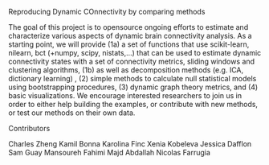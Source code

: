 Reproducing Dynamic COnnectivity by comparing methods 

The goal of this project is to opensource ongoing efforts to estimate and characterize various aspects of dynamic brain connectivity analysis. As a starting point, we will provide (1a) a set of functions that use scikit-learn, nilearn, bct (+numpy, scipy, nistats,...) that can be used to estimate dynamic connectivity states with a set of connectivity metrics, sliding windows and clustering algorithms, (1b) as well as decomposition methods (e.g. ICA, dictionary learning) , (2) simple methods to calculate null statistical models using bootstrapping procedures, (3) dynamic graph theory metrics, and (4) basic visualizations. We encourage interested researchers to join us in order to either help building the examples, or contribute with new methods, or test our methods on their own data.

Contributors 

Charles Zheng
Kamil Bonna
Karolina Finc
Xenia Kobeleva
Jessica Dafflon
Sam Guay
Mansoureh Fahimi
Majd Abdallah
Nicolas Farrugia
